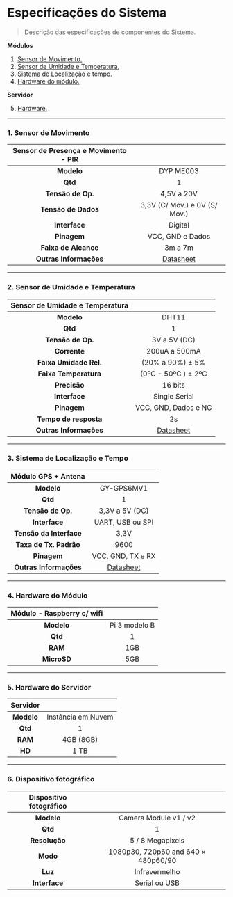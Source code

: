 # Especificações do Sistema
> Descrição das especificações de componentes do Sistema.



**Módulos**

1. [Sensor de Movimento.](#sensor-de-movimento)
2. [Sensor de Umidade e Temperatura.](#sensor-de-umidade-e-temperatura)
3. [Sistema de Localização e tempo.](#sistema-de-localização-e-tempo)
4. [Hardware do módulo.](#hardware-do-modulo)

**Servidor**

5. [Hardware.](#hardware-do-servidor)



---



### 1. Sensor de Movimento

| Sensor de Presença e Movimento - PIR|                                |
|:------------------------------------:|:-----------------------------:|
|                **Modelo**                |           DYP ME003           |
|              **Qtd**                 |               1               |
|         **Tensão de Op.**            |           4,5V a 20V          |
|        **Tensão de Dados**           | 3,3V (C/ Mov.) e 0V (S/ Mov.) |
|           **Interface**              |            Digital            |
|            **Pinagem**               |        VCC, GND e Dados       |
|           **Faixa de Alcance**           |            3m a 7m            |
|          **Outras Informações**          |          [Datasheet](https://siccciber.com.br/wp-content/uploads/2020/06/FTC-PIR.pdf)      |

---

### 2. Sensor de Umidade e Temperatura

| Sensor de Umidade e Temperatura |                                                              |
| :-----------------------------: | :----------------------------------------------------------: |
|           **Modelo**            |                            DHT11                             |
|             **Qtd**             |                              1                               |
|        **Tensão de Op.**        |                         3V a 5V (DC)                         |
|          **Corrente**           |                        200uA a 500mA                         |
|     **Faixa Umidade Rel.**      |                       (20% a 90%) ± 5%                       |
|      **Faixa Temperatura**      |                     (0ºC - 50ºC ) ± 2ºC                      |
|          **Precisão**           |                           16 bits                            |
|          **Interface**          |                        Single Serial                         |
|           **Pinagem**           |                     VCC, GND, Dados e NC                     |
|      **Tempo de resposta**      |                              2s                              |
|     **Outras Informações**      | [Datasheet](https://img.filipeflop.com/files/download/Datasheet_DHT11.pdf) |

---

### 3. Sistema de Localização e Tempo

|   Módulo GPS + Antena   |                                                              |
| :---------------------: | :----------------------------------------------------------: |
|       **Modelo**        |                          GY-GPS6MV1                          |
|         **Qtd**         |                              1                               |
|    **Tensão de Op.**    |                        3,3V a 5V (DC)                        |
|      **Interface**      |                       UART, USB ou SPI                       |
| **Tensão da Interface** |                             3,3V                             |
| **Taxa de Tx. Padrão**  |                             9600                             |
|       **Pinagem**       |                      VCC, GND, TX e RX                       |
| **Outras Informações**  | [Datasheet](https://www.usinainfo.com.br/index.php?controller=attachment&id_attachment=97) |

---

### 4. Hardware do Módulo

| Módulo - Raspberry c/ wifi |               |
| :------------------------: | :-----------: |
|         **Modelo**         | Pi 3 modelo B |
|          **Qtd**           |       1       |
|          **RAM**           |      1GB      |
|        **MicroSD**         |      5GB      |

---

### 5. Hardware do Servidor
|  Servidor  |                    |
| :--------: | :----------------: |
| **Modelo** | Instância em Nuvem |
|  **Qtd**   |         1          |
|  **RAM**   |     4GB (8GB)      |
|   **HD**   |        1 TB        |

---

### 6. Dispositivo fotográfico
| Dispositivo fotográfico |                                     |
|:-----------------------:|:-----------------------------------:|
|        **Modelo**       |        Camera Module v1 / v2        |
|         **Qtd**         |                  1                  |
|      **Resolução**      |           5 / 8 Megapixels          |
|         **Modo**        | 1080p30, 720p60 and 640 × 480p60/90 |
|         **Luz**         |            Infravermelho            |
|      **Interface**      |            Serial ou USB            |
